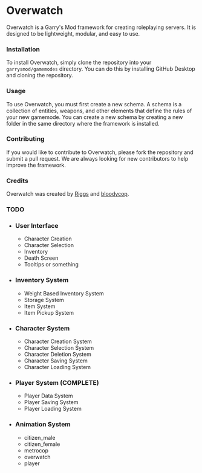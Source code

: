 # Overwatch

Overwatch is a Garry's Mod framework for creating roleplaying servers. It is designed to be lightweight, modular, and easy to use.

### Installation

To install Overwatch, simply clone the repository into your `garrysmod/gamemodes` directory. You can do this by installing GitHub Desktop and cloning the repository.

### Usage

To use Overwatch, you must first create a new schema. A schema is a collection of entities, weapons, and other elements that define the rules of your new gamemode. You can create a new schema by creating a new folder in the same directory where the framework is installed.

### Contributing

If you would like to contribute to Overwatch, please fork the repository and submit a pull request. We are always looking for new contributors to help improve the framework.

### Credits

Overwatch was created by [Riggs](https://github.com/riggs9162) and [bloodycop](https://github.com/bloodycop6385).

### TODO
- ### User Interface
    - Character Creation
    - Character Selection
    - Inventory
    - Death Screen
    - Tooltips or something
- ### Inventory System
    - Weight Based Inventory System
    - Storage System
    - Item System
    - Item Pickup System
- ### Character System
    - Character Creation System
    - Character Selection System
    - Character Deletion System
    - Character Saving System
    - Character Loading System
- ### Player System (COMPLETE)
    - Player Data System
    - Player Saving System
    - Player Loading System
- ### Animation System
    - citizen_male
    - citizen_female
    - metrocop
    - overwatch
    - player